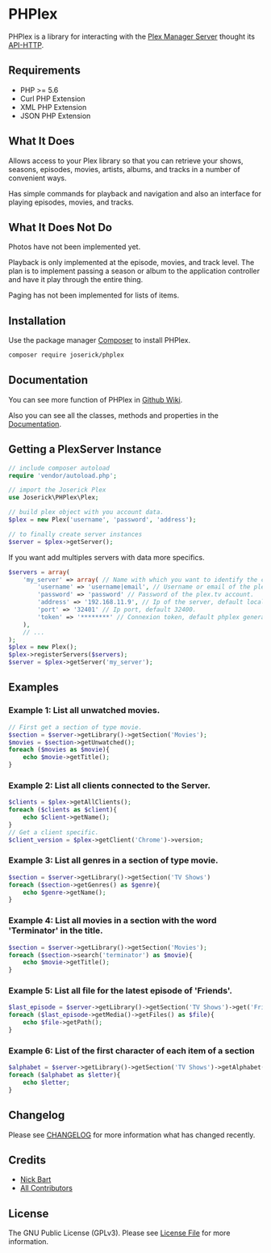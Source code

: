 
# PHPlex

PHPlex is a library for interacting with the [Plex Manager Server](https://www.plex.tv) thought its [API-HTTP](https://github.com/Arcanemagus/plex-api/wiki/Plex-Web-API-Overview).

## Requirements

 - PHP >= 5.6
 - Curl PHP Extension
 - XML PHP Extension
 - JSON PHP Extension

## What It Does
Allows access to your Plex library so that you can retrieve your shows, seasons, episodes, movies, artists, albums, and tracks in a number of convenient ways.

Has simple commands for playback and navigation and also an interface for playing episodes, movies, and tracks.

## What It Does Not Do
Photos have not been implemented yet.

Playback is only implemented at the episode, movies, and track level. The plan is to implement passing a season or album to the application controller and have it play through the entire thing.

Paging has not been implemented for lists of items.

## Installation

Use the package manager [Composer](https://getcomposer.org/) to install PHPlex.

```bash
composer require joserick/phplex
```
## Documentation
You can see more function of PHPlex in [Github Wiki](https://github.com/joserick/phplex/wiki).

Also you can see all the classes, methods and properties  in the [Documentation](http://docs.joserick.com/phplex/index.html).
## Getting a PlexServer Instance

```php
// include composer autoload
require 'vendor/autoload.php';

// import the Joserick Plex
use Joserick\PHPlex\Plex;

// build plex object with you account data.
$plex = new Plex('username', 'password', 'address');

// to finally create server instances
$server = $plex->getServer();
```
If you want add multiples  servers with data  more specifics.
```php
$servers = array(
	'my_server' => array( // Name with which you want to identify the configuration of the server.
		'username' => 'username|email', // Username or email of the plex.tv account.
		'password' => 'password' // Password of the plex.tv account.
		'address' => '192.168.11.9', // Ip of the server, default localhost.
		'port' => '32401' // Ip port, default 32400.
		'token' => '********' // Connexion token, default phplex generate one.
	),
	// ...
);
$plex = new Plex();
$plex->registerServers($servers);
$server = $plex->getServer('my_server');
```
## Examples
### Example 1: List all unwatched movies.
```php
// First get a section of type movie.
$section = $server->getLibrary()->getSection('Movies');
$movies = $section->getUnwatched();
foreach ($movies as $movie){
	echo $movie->getTitle();
}
```
### Example 2: List all clients connected to the Server.
```php
$clients = $plex->getAllClients();
foreach ($clients as $client){
	echo $client->getName();
}
// Get a client specific.
$client_version = $plex->getClient('Chrome')->version;
```
### Example 3: List all genres in a section of type movie.
```php
$section = $server->getLibrary()->getSection('TV Shows')
foreach ($section->getGenres() as $genre){
	echo $genre->getName();
}
```
### Example 4: List all movies in a section with the word 'Terminator' in the title.
```php
$section = $server->getLibrary()->getSection('Movies');
foreach ($section->search('terminator') as $movie){
	echo $movie->getTitle();
}
```
### Example 5: List all file for the latest episode of 'Friends'.
```php
$last_episode = $server->getLibrary()->getSection('TV Shows')->get('Friends')->getEpisodes()[-1];
foreach ($last_episode->getMedia()->getFiles() as $file){
	echo $file->getPath();
}
```
### Example 6: List of the first character of each item of a section
```php
$alphabet = $server->getLibrary()->getSection('TV Shows')->getAlphabet();
foreach ($alphabet as $letter){
	echo $letter;
}
```
## Changelog
Please see [CHANGELOG](https://github.com/joserick/phplex/blob/master/CHANGELOG.md) for more information what has changed recently.
## Credits

 - [Nick Bart](https://github.com/nickbart)
 - [All Contributors](https://github.com/joserick/phplex/graphs/contributors)

## License

The GNU Public License (GPLv3). Please see [License File](https://github.com/joserick/phplex/blob/master/LICENSE) for more information.
